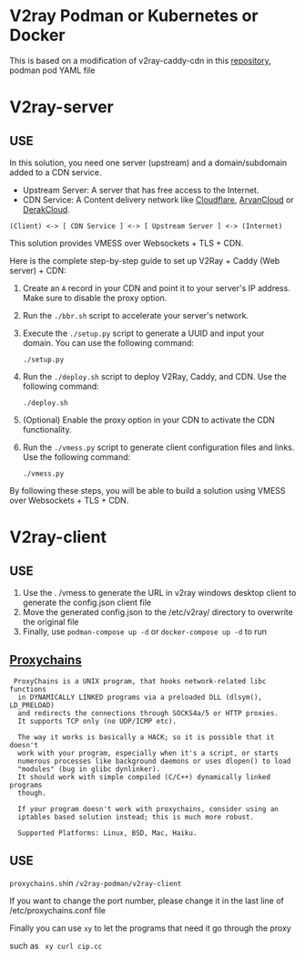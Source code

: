 # V2ray Podman or Kubernetes or Docker

This is based on a modification of v2ray-caddy-cdn in this [repository](https://github.com/miladrahimi/v2ray-docker-compose/tree/master/v2ray-caddy-cdn), podman  pod YAML file

# V2ray-server

## USE

In this solution, you need one server (upstream) and a domain/subdomain added to a CDN service.

- Upstream Server: A server that has free access to the Internet.
- CDN Service: A Content delivery network like [Cloudflare](https://cloudflare.com/), [ArvanCloud](https://arvancloud.ir/) or [DerakCloud](https://derak.cloud/).

```
(Client) <-> [ CDN Service ] <-> [ Upstream Server ] <-> (Internet)
```

This solution provides VMESS over Websockets + TLS + CDN. 

Here is the complete step-by-step guide to set up V2Ray + Caddy (Web server) + CDN:

1. Create an `A` record in your CDN and point it to your server's IP address. Make sure to disable the proxy option.

2. Run the `./bbr.sh` script to accelerate your server's network.

3. Execute the `./setup.py` script to generate a UUID and input your domain. You can use the following command:

   ```shell
   ./setup.py
   ```

5. Run the `./deploy.sh` script to deploy V2Ray, Caddy, and CDN. Use the following command:

   ```shell
   ./deploy.sh
   ```

6. (Optional) Enable the proxy option in your CDN to activate the CDN functionality.

7. Run the `./vmess.py` script to generate client configuration files and links. Use the following command:

   ```shell
   ./vmess.py
   ```

By following these steps, you will be able to build a solution using VMESS over Websockets + TLS + CDN.





# V2ray-client

## USE

1. Use the . /vmess to generate the URL in v2ray windows desktop client to generate the config.json client file
2. Move the generated config.json to the /etc/v2ray/ directory to overwrite the original file
3. Finally, use `podman-compose up -d` or `docker-compose up -d` to run

## [Proxychains](https://github.com/rofl0r/proxychains-ng)

```
 ProxyChains is a UNIX program, that hooks network-related libc functions
  in DYNAMICALLY LINKED programs via a preloaded DLL (dlsym(), LD_PRELOAD)
  and redirects the connections through SOCKS4a/5 or HTTP proxies.
  It supports TCP only (no UDP/ICMP etc).

  The way it works is basically a HACK; so it is possible that it doesn't
  work with your program, especially when it's a script, or starts
  numerous processes like background daemons or uses dlopen() to load
  "modules" (bug in glibc dynlinker).
  It should work with simple compiled (C/C++) dynamically linked programs
  though.

  If your program doesn't work with proxychains, consider using an
  iptables based solution instead; this is much more robust.

  Supported Platforms: Linux, BSD, Mac, Haiku.
```

## USE

`proxychains.sh`in `/v2ray-podman/v2ray-client`

If you want to change the port number, please change it in the last line of /etc/proxychains.conf file

Finally you can use `xy` to let the programs that need it go through the proxy

such as ` xy curl cip.cc`

